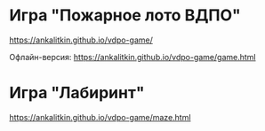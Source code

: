 # Игра "Пожарное лото ВДПО"
https://ankalitkin.github.io/vdpo-game/

Офлайн-версия:
https://ankalitkin.github.io/vdpo-game/game.html

# Игра "Лабиринт"
https://ankalitkin.github.io/vdpo-game/maze.html
